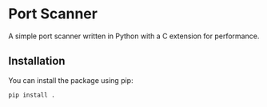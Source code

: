 # Port Scanner

A simple port scanner written in Python with a C extension for performance.

## Installation

You can install the package using pip:

```bash
pip install .
```
